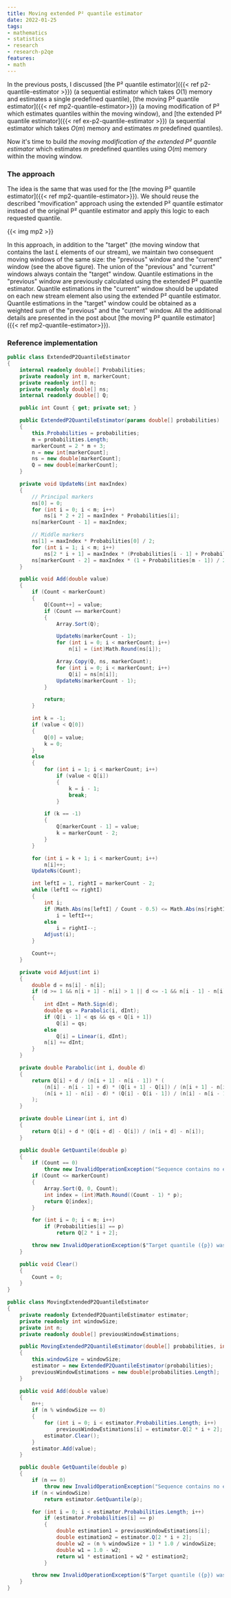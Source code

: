 ```yaml
---
title: Moving extended P² quantile estimator
date: 2022-01-25
tags:
- mathematics
- statistics
- research
- research-p2qe
features:
- math
---
```


In the previous posts, I discussed
  [the P² quantile estimator]({{< ref p2-quantile-estimator >}})
  (a sequential estimator which takes $O(1)$ memory and estimates a single predefined quantile),
  [the moving P² quantile estimator]({{< ref mp2-quantile-estimator>}})
  (a moving modification of P² which estimates quantiles within the moving window),
  and [the extended P² quantile estimator]({{< ref ex-p2-quantile-estimator >}})
  (a sequential estimator which takes $O(m)$ memory and estimates $m$ predefined quantiles).

Now it's time to build *the moving modification of the extended P² quantile estimator*
  which estimates $m$ predefined quantiles using $O(m)$ memory within the moving window.

<!--more-->

### The approach

The idea is the same that was used for the [the moving P² quantile estimator]({{< ref mp2-quantile-estimator>}}).
We should reuse the described "movification" approach using the extended P² quantile estimator
  instead of the original P² quantile estimator
  and apply this logic to each requested quantile.

{{< img mp2 >}}

In this approach, in addition to the "target" (the moving window that contains the last $L$ elements of our stream),
  we maintain two consequent moving windows of the same size: the "previous" window and the "current" window
  (see the above figure).
The union of the "previous" and "current" windows always contain the "target" window.
Quantile estimations in the "previous" window are previously calculated using the extended P² quantile estimator.
Quantile estimations in the "current" window should be updated on each new stream element
  also using the extended P² quantile estimator.
Quantile estimations in the "target" window could be obtained
  as a weighted sum of the "previous" and the "current" window.
All the additional details are presented in the post about [the moving P² quantile estimator]({{< ref mp2-quantile-estimator>}}).

### Reference implementation

```cs
public class ExtendedP2QuantileEstimator
{
    internal readonly double[] Probabilities;
    private readonly int m, markerCount;
    private readonly int[] n;
    private readonly double[] ns;
    internal readonly double[] Q;

    public int Count { get; private set; }

    public ExtendedP2QuantileEstimator(params double[] probabilities)
    {
        this.Probabilities = probabilities;
        m = probabilities.Length;
        markerCount = 2 * m + 3;
        n = new int[markerCount];
        ns = new double[markerCount];
        Q = new double[markerCount];
    }

    private void UpdateNs(int maxIndex)
    {
        // Principal markers
        ns[0] = 0;
        for (int i = 0; i < m; i++)
            ns[i * 2 + 2] = maxIndex * Probabilities[i];
        ns[markerCount - 1] = maxIndex;

        // Middle markers
        ns[1] = maxIndex * Probabilities[0] / 2;
        for (int i = 1; i < m; i++)
            ns[2 * i + 1] = maxIndex * (Probabilities[i - 1] + Probabilities[i]) / 2;
        ns[markerCount - 2] = maxIndex * (1 + Probabilities[m - 1]) / 2;
    }

    public void Add(double value)
    {
        if (Count < markerCount)
        {
            Q[Count++] = value;
            if (Count == markerCount)
            {
                Array.Sort(Q);

                UpdateNs(markerCount - 1);
                for (int i = 0; i < markerCount; i++)
                    n[i] = (int)Math.Round(ns[i]);

                Array.Copy(Q, ns, markerCount);
                for (int i = 0; i < markerCount; i++)
                    Q[i] = ns[n[i]];
                UpdateNs(markerCount - 1);
            }

            return;
        }

        int k = -1;
        if (value < Q[0])
        {
            Q[0] = value;
            k = 0;
        }
        else
        {
            for (int i = 1; i < markerCount; i++)
                if (value < Q[i])
                {
                    k = i - 1;
                    break;
                }

            if (k == -1)
            {
                Q[markerCount - 1] = value;
                k = markerCount - 2;
            }
        }

        for (int i = k + 1; i < markerCount; i++)
            n[i]++;
        UpdateNs(Count);

        int leftI = 1, rightI = markerCount - 2;
        while (leftI <= rightI)
        {
            int i;
            if (Math.Abs(ns[leftI] / Count - 0.5) <= Math.Abs(ns[rightI] / Count - 0.5))
                i = leftI++;
            else
                i = rightI--;
            Adjust(i);
        }

        Count++;
    }

    private void Adjust(int i)
    {
        double d = ns[i] - n[i];
        if (d >= 1 && n[i + 1] - n[i] > 1 || d <= -1 && n[i - 1] - n[i] < -1)
        {
            int dInt = Math.Sign(d);
            double qs = Parabolic(i, dInt);
            if (Q[i - 1] < qs && qs < Q[i + 1])
                Q[i] = qs;
            else
                Q[i] = Linear(i, dInt);
            n[i] += dInt;
        }
    }

    private double Parabolic(int i, double d)
    {
        return Q[i] + d / (n[i + 1] - n[i - 1]) * (
            (n[i] - n[i - 1] + d) * (Q[i + 1] - Q[i]) / (n[i + 1] - n[i]) +
            (n[i + 1] - n[i] - d) * (Q[i] - Q[i - 1]) / (n[i] - n[i - 1])
        );
    }

    private double Linear(int i, int d)
    {
        return Q[i] + d * (Q[i + d] - Q[i]) / (n[i + d] - n[i]);
    }

    public double GetQuantile(double p)
    {
        if (Count == 0)
            throw new InvalidOperationException("Sequence contains no elements");
        if (Count <= markerCount)
        {
            Array.Sort(Q, 0, Count);
            int index = (int)Math.Round((Count - 1) * p);
            return Q[index];
        }

        for (int i = 0; i < m; i++)
            if (Probabilities[i] == p)
                return Q[2 * i + 2];

        throw new InvalidOperationException($"Target quantile ({p}) wasn't requested in the constructor");
    }

    public void Clear()
    {
        Count = 0;
    }
}

public class MovingExtendedP2QuantileEstimator
{
    private readonly ExtendedP2QuantileEstimator estimator;
    private readonly int windowSize;
    private int n;
    private readonly double[] previousWindowEstimations;

    public MovingExtendedP2QuantileEstimator(double[] probabilities, int windowSize)
    {
        this.windowSize = windowSize;
        estimator = new ExtendedP2QuantileEstimator(probabilities);
        previousWindowEstimations = new double[probabilities.Length];
    }

    public void Add(double value)
    {
        n++;
        if (n % windowSize == 0)
        {
            for (int i = 0; i < estimator.Probabilities.Length; i++)
                previousWindowEstimations[i] = estimator.Q[2 * i + 2];
            estimator.Clear();
        }
        estimator.Add(value);
    }

    public double GetQuantile(double p)
    {
        if (n == 0)
            throw new InvalidOperationException("Sequence contains no elements");
        if (n < windowSize)
            return estimator.GetQuantile(p);

        for (int i = 0; i < estimator.Probabilities.Length; i++)
            if (estimator.Probabilities[i] == p)
            {
                double estimation1 = previousWindowEstimations[i];
                double estimation2 = estimator.Q[2 * i + 2];
                double w2 = (n % windowSize + 1) * 1.0 / windowSize;
                double w1 = 1.0 - w2;
                return w1 * estimation1 + w2 * estimation2;
            }

        throw new InvalidOperationException($"Target quantile ({p}) wasn't requested in the constructor");
    }
}
```
